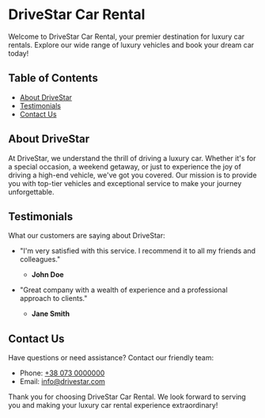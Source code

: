 # DriveStar Car Rental

Welcome to DriveStar Car Rental, your premier destination for luxury car
rentals. Explore our wide range of luxury vehicles and book your dream car
today!

## Table of Contents

- [About DriveStar](#about-drivestar)
- [Testimonials](#testimonials)
- [Contact Us](#contact-us)

## About DriveStar

At DriveStar, we understand the thrill of driving a luxury car. Whether it's for
a special occasion, a weekend getaway, or just to experience the joy of driving
a high-end vehicle, we've got you covered. Our mission is to provide you with
top-tier vehicles and exceptional service to make your journey unforgettable.

## Testimonials

What our customers are saying about DriveStar:

- "I'm very satisfied with this service. I recommend it to all my friends and
  colleagues."

  - **John Doe**

- "Great company with a wealth of experience and a professional approach to
  clients."
  - **Jane Smith**

## Contact Us

Have questions or need assistance? Contact our friendly team:

- Phone: [+38 073 0000000](tel:+380730000000)
- Email: [info@drivestar.com](mailto:info@drivestar.com)

Thank you for choosing DriveStar Car Rental. We look forward to serving you and
making your luxury car rental experience extraordinary!
